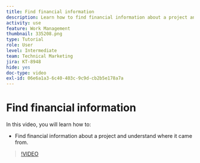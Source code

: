 ```yaml
---
title: Find financial information
description: Learn how to find financial information about a project and understand where it came from.
activity: use
feature: Work Management
thumbnail: 335208.png
type: Tutorial
role: User
level: Intermediate
team: Technical Marketing
jira: KT-8948
hide: yes
doc-type: video
exl-id: 06e6a1a3-6c40-403c-9c9d-cb2b5e178a7a
---
```

# Find financial information

In this video, you will learn how to:

* Find financial information about a project and understand where it came from.

>[!VIDEO](https://video.tv.adobe.com/v/335208/?quality=12&learn=on&enablevpops)
